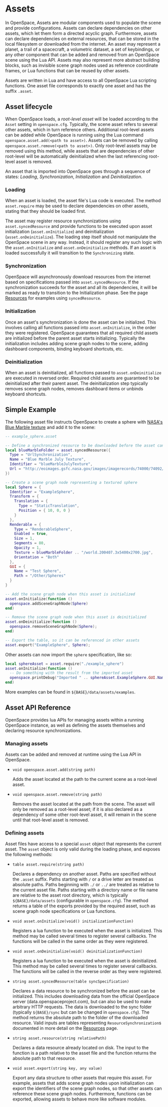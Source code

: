 # Assets
In OpenSpace, Assets are modular components used to populate the scene and provide configurations. Assets can declare dependencies on other assets, which let them form a directed acyclic graph. Furthermore, assets can declare dependencies on external resources, that can be stored in the local filesystem or downloaded from the internet. An asset may represent a planet, a trail of a spacecraft, a volumetric dataset, a set of keybindings, or any other component that can be added and removed from an OpenSpace scene using the Lua API. Assets may also represent more abstract building blocks, such as invisible scene graph nodes used as reference coordinate frames, or Lua functions that can be reused by other assets.

Assets are written in Lua and have access to all OpenSpace Lua scripting functions. One asset file corresponds to exactly one asset and has the suffix `.asset`.


## Asset lifecycle
When OpenSpace loads, a _root-level asset_ will be loaded according to the `Asset` setting in `openspace.cfg`. Typically, the scene asset refers to several other assets, which in turn reference others. Additional root-level assets can be added while OpenSpace is running using the Lua command `openspace.asset.add(<path to asset>)`. Assets can be removed by calling `openspace.asset.remove(<path to asset>)`. Only root-level assets may be removed using this method, while assets that are dependencies of other root-level will be automatically deinitialized when the last referencing root-level asset is removed.

An asset that is imported into OpenSpace goes through a sequence of states: _Loading_, _Synchronization_, _Initialization_ and _Deinitialization_.

### Loading
When an asset is loaded, the asset file's Lua code is executed. The method `asset.require` may be used to declare dependencies on other assets, stating that they should be loaded first.

The asset may register resource synchronizations using `asset.syncedResource` and provide functions to be executed upon asset initialization (`asset.onInitialize`) and deinitialization (`asset.onDeinitialize`). The loading step itself should not manipulate the OpenSpace scene in any way. Instead, it should register any such logic with the `asset.onInitialize` and `asset.onDeinitialize` methods. If an asset is loaded successfully it will transition to the `Synchronizing` state.

### Synchronization
OpenSpace will asynchronously download resources from the internet based on specifications passed into `asset.syncedResource`. If the synchronization succeeds for the asset and all its dependencies, it will be marked as ready to transition to the Initialization phase. See the page [Resources](./resources) for examples using `syncedResource`.

### Initialization
Once an asset's synchronization is done the asset can be initialized. This involves calling all functions passed into `asset.onInitialize`, in the order they were registered. OpenSpace guarantees that all required child assets are initialized before the parent asset starts initializing. Typically the initialization includes adding scene graph nodes to the scene, adding dashboard components, binding keyboard shortcuts, etc.

### Deinitialization
When an asset is deinitialized, all functions passed to `asset.onDeinitialize` are executed in reversed order. Required child assets are guaranteed to be deinitialized after their parent asset. The deinitialization step typically removes scene graph nodes, removes dashboard items or unbinds keyboard shortcuts.


## Simple Example
The following asset file instructs OpenSpace to create a sphere with [NASA's Blue Marble texture](https://visibleearth.nasa.gov/view.php?id=74092) and add it to the scene:

```lua
-- example_sphere.asset

-- Define a synchronized resource to be downloaded before the asset can be initialized
local blueMarbleFolder = asset.syncedResource({
  Type = "UrlSynchronization",
  Name = "Blue Marble July Texture",
  Identifier = "blueMarbleJulyTexture",
  Url = "http://eoimages.gsfc.nasa.gov/images/imagerecords/74000/74092/world.200407.3x5400x2700.jpg",
})

-- Create a scene graph node representing a textured sphere
local Sphere = {
  Identifier = "ExampleSphere",
  Transform = {
    Translation = {
      Type = "StaticTranslation",
      Position = { 10, 0, 0 }
    }
  },
  Renderable = {
    Type = "RenderableSphere",
    Enabled = true,
    Size = 1,
    Segments = 80,
    Opacity = 1,
    Texture = blueMarbleFolder .. "/world.200407.3x5400x2700.jpg",
    Orientation = "Both"
  },
  GUI = {
    Name = "Test Sphere",
    Path = "/Other/Spheres"
  }
}

-- Add the scene graph node when this asset is initialized
asset.onInitialize(function ()
  openspace.addSceneGraphNode(Sphere)
end)

-- Remove the scene graph node when this asset is deinitialized
asset.onDeinitialize(function ()
  openspace.removeSceneGraphNode(Sphere);
end)

-- Export the table, so it can be referenced in other assets
asset.export("ExampleSphere", Sphere);
```

Other assets can now import the `sphere` specification, like so:

```lua
local sphereAsset = asset.require("./example_sphere")
asset.onInitialize(function ()
  -- Do something with the result from the imported asset
  openspace.printDebug("Imported " .. sphereAsset.ExampleSphere.GUI.Name .. " into the scene")
end)
```

More examples can be found in `${BASE}/data/assets/examples`.


## Asset API Reference
OpenSpace provides lua APIs for managing assets within a running OpenSpace instance, as well as defining the assets themselves and declaring resource synchronizations.

### Managing assets
Assets can be added and removed at runtime using the Lua API in OpenSpace.

  - `void openspace.asset.add(string path)`

    Adds the asset located at the path to the current scene as a root-level asset.

  - `void openspace.asset.remove(string path)`

    Removes the asset located at the path from the scene. The asset will only be removed as a root-level asset; if it is also declared as a dependency of some other root-level asset, it will remain in the scene until that root-level asset is removed.

### Defining assets
Asset files have access to a special `asset` object that represents the current asset. The `asset` object is only valid during the loading phase, and exposes the following methods:

  - `table asset.require(string path)`

    Declares a dependency on another asset. Paths are specified without the `.asset` suffix. Paths starting with `/` or a drive letter are treated as absolute paths. Paths beginning with `./` or `../` are treated as relative to the current asset file. Paths starting with a directory name or file name are relative to the asset root directory, which is typically `${BASE}/data/assets` (configurable in `openspace.cfg`). The method returns a table of the exports provided by the required asset, such as scene graph node specifications or Lua functions.

  - `void asset.onInitialize(void() initializationFunction)`

    Registers a lua function to be executed when the asset is initialized. This method may be called several times to register several callbacks. The functions will be called in the same order as they were registered.

  - `void asset.onDeinitialize(void() deinitializationFunction)`

    Registers a lua function to be executed when the asset is deinitialized. This method may be called several times to register several callbacks. The functions will be called in the reverse order as they were registered.

  - `string asset.syncedResource(table syncSpecification)`

    Declares a data resource to be synchronized before the asset can be initialized. This includes downloading data from the official OpenSpace server (data.openspaceproject.com), but can also be used to make arbitrary HTTP requests. The data is downloaded to the sync folder (typically `${BASE}/sync` but can be changed in `openspace.cfg`). The method returns the absolute path to the folder of the downloaded resource. Valid inputs are tables representing `ResourceSynchronization`s documented in more detail on the [Resources](./resources) page.

  - `string asset.resource(string relativePath)`

    Declares a data resource already located on disk. The input to the function is a path relative to the asset file and the function returns the absolute path to that resource.

  - `void asset.export(string key, any value)`

    Export any data structure to other assets that require this asset. For example, assets that adds scene graph nodes upon initialization can export the identifiers of the scene graph nodes, so that other assets can reference these scene graph nodes. Furthermore, functions can be exported, allowing assets to behave more like software modules.
